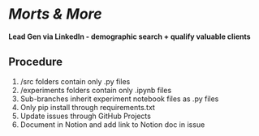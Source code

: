 # *Morts & More*

**Lead Gen via LinkedIn - demographic search + qualify valuable clients**

## Procedure

1. /src folders contain only .py files
2. /experiments folders contain only .ipynb files
3. Sub-branches inherit experiment notebook files as .py files
4. Only pip install through requirements.txt
5. Update issues through GitHub Projects
6. Document in Notion and add link to Notion doc in issue
